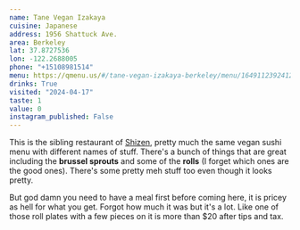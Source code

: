 ```yaml
---
name: Tane Vegan Izakaya
cuisine: Japanese
address: 1956 Shattuck Ave.
area: Berkeley
lat: 37.8727536
lon: -122.2688005
phone: "+15108981514"
menu: https://qmenu.us/#/tane-vegan-izakaya-berkeley/menu/1649112392412/details
drinks: True
visited: "2024-04-17"
taste: 1
value: 0
instagram_published: False
---
```


This is the sibling restaurant of [Shizen](/places/shizen), pretty much the same vegan sushi menu with different names of stuff. There's a bunch of things that are great including the **brussel sprouts** and some of the **rolls** (I forget which ones are the good ones). There's some pretty meh stuff too even though it looks pretty. 

But god damn you need to have a meal first before coming here, it is pricey as hell for what you get. Forgot how much it was but it's a lot. Like one of those roll plates with a few pieces on it is more than $20 after tips and tax.
